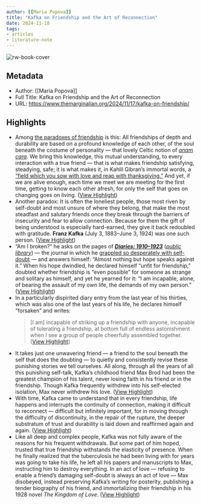 ```yaml
---
author: [[Maria Popova]]
title: "Kafka on Friendship and the Art of Reconnection"
date: 2024-11-18
tags: 
- articles
- literature-note
---
```

![rw-book-cover](https://i0.wp.com/www.themarginalian.org/wp-content/uploads/2021/10/cropped-tm_site_icon-1.png?fit=192%2C192&ssl=1)

## Metadata
- Author: [[Maria Popova]]
- Full Title: Kafka on Friendship and the Art of Reconnection
- URL: https://www.themarginalian.org/2024/11/17/kafka-on-friendship/

## Highlights
- Among [the paradoxes of friendship](https://www.themarginalian.org/2015/08/24/simone-weil-friendship-separation/) is this: All friendships of depth and durability are based on a profound knowledge of each other, of the soul beneath the costume of personality — that lovely Celtic notion of [*anam cara*](https://www.themarginalian.org/2015/08/12/anam-cara-john-o-donohue-soul-friend/). We bring this knowledge, this mutual understanding, to every interaction with a true friend — that is what makes friendship satisfying, steadying, safe; it is what makes it, in Kahlil Gibran’s immortal words, a [“field which you sow with love and reap with thanksgiving.”](https://www.themarginalian.org/2019/06/20/kahlil-gibran-prophet-friendship/) And yet, if we are alive enough, each time we meet we are meeting for the first time, getting to know each other afresh, for only the self that goes on changing goes on living. ([View Highlight](https://read.readwise.io/read/01jd0p37zdypg1mcq46gg4xxza))
- Another paradox: It is often the loneliest people, those most riven by self-doubt and most unsure of where they belong, that make the most steadfast and salutary friends once they break through the barriers of insecurity and fear to allow connection. Because for them the gift of being understood is especially hard-earned, they give it back redoubled with gratitude.
  **Franz Kafka** (July 3, 1883–June 3, 1924) was one such person.
  [](https://www.amazon.com/Diaries-Franz-1910-1923-Schocken-Library/dp/0805209069/?tag=braipick-20) ([View Highlight](https://read.readwise.io/read/01jd0p4yn54qhf81fmnxcmktkf))
- “Am I broken?” he asks on the pages of [***Diaries: 1910–1923***](https://www.amazon.com/Diaries-Franz-1910-1923-Schocken-Library/dp/0805209069/?tag=braipick-20) ([*public library*](https://search.worldcat.org/title/183927241)) — the journal in which he [grappled so desperately with self-doubt](https://www.themarginalian.org/2024/10/20/kafka-diaries-self-doubt/) — and answers himself: “Almost nothing but hope speaks against it.” When his hope dwindled, he declared himself “unfit for friendship,” doubted whether friendship is “even possible” for someone as strange and solitary as himself, and yet he yearned for it: “I am incapable, alone, of bearing the assault of my own life, the demands of my own person.” ([View Highlight](https://read.readwise.io/read/01jd0p5n228fn7cdc5wjsm7fx1))
- In a particularly dispirited diary entry from the last year of his thirties, which was also one of the last years of his life, he declares himself “forsaken” and writes:
  > [I am] incapable of striking up a friendship with anyone, incapable of tolerating a friendship, at bottom full of endless astonishment when I see a group of people cheerfully assembled together. ([View Highlight](https://read.readwise.io/read/01jd0p66yccdg044aw0tvs70ws))
- It takes just one unwavering friend — a friend to the soul beneath the self that does the doubting — to quietly and consistently revise these punishing stories we tell ourselves. All along, through all the years of all this punishing self-talk, Kafka’s childhood friend Max Brod had been the greatest champion of his talent, never losing faith in his friend or in the friendship. Though Kafka frequently withdrew into his self-elected isolation, Max never withdrew his love. ([View Highlight](https://read.readwise.io/read/01jd0p6wt3w7q9frzh5rhtk02n))
- With time, Kafka came to understand that in every friendship, life happens and interrupts the continuity of connection, making it difficult to reconnect — difficult but infinitely important, for in moving through the difficulty of discontinuity, in the repair of the rupture, the deeper substratum of trust and durability is laid down and reaffirmed again and again. ([View Highlight](https://read.readwise.io/read/01jd0p79w9pyf01d9bzhcav201))
- Like all deep and complex people, Kafka was not fully aware of the reasons for his frequent withdrawals. But some part of him hoped, trusted that true friendship withstands the elasticity of presence. When he finally realized that the tuberculosis he had been living with for years was going to take his life, he left all his papers and manuscripts to Max, instructing him to destroy everything. In an act of love — refusing to enable a friend’s damaging self-doubt is always an act of love — Max disobeyed, instead preserving Kafka’s writing for posterity, publishing a tender biography of his friend, and immortalizing their friendship in his 1928 novel *The Kingdom of Love*. ([View Highlight](https://read.readwise.io/read/01jd0pa2p0gpjp3t4drcn8mhkk))
